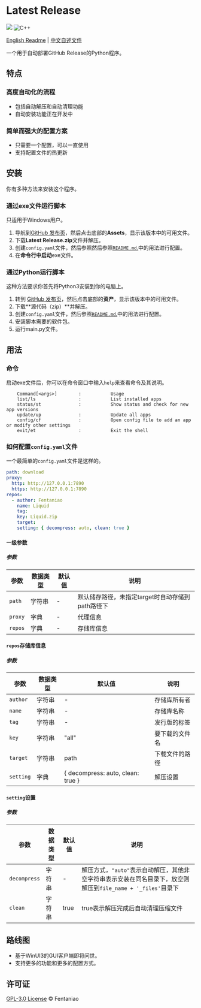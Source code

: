 # Latest Release

<p>
    <img src="https://img.shields.io/github/v/release/fentaniao/Latest-Release?&color=blue&logo=hack-the-box)" />
    <img alt="C++" src="https://img.shields.io/badge/-Python-9f62a5?style=flat&logo=python&logoColor=white" />
<!--    <img alt="C#" src="https://img.shields.io/badge/-C_Sharp-9f62a5?style=flat&logo=csharp&logoColor=white" />
    <img alt="WinUI_3" src="https://img.shields.io/badge/-WinUI_3-9f62a5?style=flat&logo=windows&logoColor=white" />-->
</p>

[English Readme](https://github.com/Fentaniao/Latest-Release/blob/main/README.md) | [中文自述文件](https://github.com/Fentaniao/Latest-Release/blob/main/README_zh.md)

一个用于自动部署GitHub Release的Python程序。

## 特点

### 高度自动化的流程

- 包括自动解压和自动清理功能
- 自动安装功能正在开发中

### 简单而强大的配置方案

- 只需要一个配置，可以一直使用
- 支持配置文件的热更新

## 安装

你有多种方法来安装这个程序。

### 通过exe文件运行脚本

只适用于Windows用户。

1. 导航到[GitHub 发布页](https://github.com/Fentaniao/Latest-Release/releases)，然后点击底部的**Assets**，显示该版本中的可用文件。
2. 下载**Latest Release.zip**文件并解压。
3. 创建`config.yaml`文件，然后参照然后参照[`README.md`.](https://github.com/Fentaniao/Latest-Release/blob/main/README.md)中的用法进行配置。
4. 在**命令行中启动**exe文件。

### 通过Python运行脚本

这种方法要求你首先将Python3安装到你的电脑上。

1. 转到 [GitHub 发布页](https://github.com/Fentaniao/Latest-Release/releases)，然后点击底部的**资产**，显示该版本中的可用文件。
2. 下载**源代码（zip）**并解压。
3. 创建`config.yaml`文件，然后参照[`README.md`.](https://github.com/Fentaniao/Latest-Release/blob/main/README.md)中的用法进行配置。
4. 安装脚本需要的软件包。
5. 运行main.py文件。

## 用法

### 命令

启动exe文件后，你可以在命令窗口中输入`help`来查看命令及其说明。

```
    Command[<args>]        :           Usage
    list/ls                :           List installed apps
    status/st              :           Show status and check for new app versions
    update/up              :           Update all apps
    config/cf              :           Open config file to add an app or modify other settings
    exit/et                :           Exit the shell
```


### 如何配置`config.yaml`文件

一个最简单的`config.yaml`文件是这样的。

```yaml
path: download
proxy:
  http: http://127.0.0.1:7890
  https: http://127.0.0.1:7890
repos:
  - author: Fentaniao
    name: Liquid
    tag: 
    key: Liquid.zip
    target: 
    setting: { decompress: auto, clean: true }
```

#### 一级参数

##### 参数

| 参数   | 数据类型 | 默认值 | 说明                                             |
| ------ | -------- | ------ | ------------------------------------------------ |
| `path` | 字符串   | -      | 默认储存路径，未指定target时自动存储到path路径下 |
| `proxy` | 字典   | -      | 代理信息 |
| `repos` | 字典   | -      | 存储库信息 |

#### `repos`存储库信息

##### 参数

| 参数         | 数据类型 | 默认值 | 说明       |
| ------------ | -------- | ------ | ---------- |
| `author` | 字符串   | -      | 存储库所有者 |
| `name` | 字符串   | -      | 存储库名称 |
| `tag` | 字符串   | -                                   | 发行版的标签 |
| `key` | 字符串   | "all"      | 要下载的文件名 |
| `target` | 字符串   | path      | 下载文件的路径 |
| `setting` | 字典   | { decompress: auto, clean: true }      | 解压设置 |

#### `setting`设置

##### 参数

| 参数         | 数据类型 | 默认值 | 说明       |
| ------------ | -------- | ------ | ---------- |
| `decompress` | 字符串   | -      | 解压方式，`"auto"`表示自动解压，其他非空字符串表示安装在同名目录下，放空则解压到`file_name + '_files'`目录下 |
| `clean` | 字符串   | true      | true表示解压完成后自动清理压缩文件 |

## 路线图

- 基于WinUI3的GUI客户端即将问世。
- 支持更多的功能和更多的配置方式。

## 许可证

[GPL-3.0 License](https://github.com/Fentaniao/Latest-Release/blob/main/LICENSE) © Fentaniao
